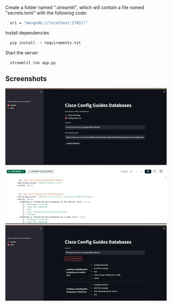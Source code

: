Create a folder named ".streamlit", which will contain a file named "secrets.toml" with the following code:
```bash
  uri = "mongodb://localhost:27017/"
```

Install dependencies

```bash
  pip install -r requirements.txt
```

Start the server

```bash
  streamlit run app.py
```

## Screenshots

![App Screenshot](./images/image1.png)
![App Screenshot](./images/image2.png)
![App Screenshot](./images/image3.png)

